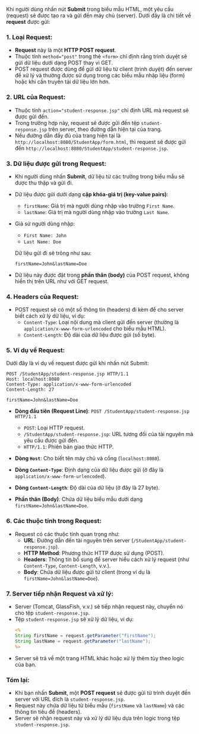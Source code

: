 Khi người dùng nhấn nút **Submit** trong biểu mẫu HTML, một yêu cầu (request) sẽ được tạo ra và gửi đến máy chủ (server). Dưới đây là chi tiết về **request** được gửi:

### 1. **Loại Request:**
- **Request** này là một **HTTP POST request**.
- Thuộc tính `method="post"` trong thẻ `<form>` chỉ định rằng trình duyệt sẽ gửi dữ liệu dưới dạng POST thay vì GET. 
- POST request được dùng để gửi dữ liệu từ client (trình duyệt) đến server để xử lý và thường được sử dụng trong các biểu mẫu nhập liệu (form) hoặc khi cần truyền tải dữ liệu lớn hơn.

### 2. **URL của Request:**
- Thuộc tính `action="student-response.jsp"` chỉ định URL mà request sẽ được gửi đến.
- Trong trường hợp này, request sẽ được gửi đến tệp `student-response.jsp` trên server, theo đường dẫn hiện tại của trang.
- Nếu đường dẫn đầy đủ của trang hiện tại là `http://localhost:8080/StudentApp/form.html`, thì request sẽ được gửi đến `http://localhost:8080/StudentApp/student-response.jsp`.

### 3. **Dữ liệu được gửi trong Request:**
- Khi người dùng nhấn **Submit**, dữ liệu từ các trường trong biểu mẫu sẽ được thu thập và gửi đi.
- Dữ liệu được gửi dưới dạng **cặp khóa-giá trị (key-value pairs)**:
  - `firstName`: Giá trị mà người dùng nhập vào trường `First Name`.
  - `lastName`: Giá trị mà người dùng nhập vào trường `Last Name`.

- Giả sử người dùng nhập:
  - `First Name: John`
  - `Last Name: Doe`
  
  Dữ liệu gửi đi sẽ trông như sau:
  ```
  firstName=John&lastName=Doe
  ```

- Dữ liệu này được đặt trong **phần thân (body)** của POST request, không hiển thị trên URL như với GET request.

### 4. **Headers của Request:**
- POST request sẽ có một số thông tin (headers) đi kèm để cho server biết cách xử lý dữ liệu, ví dụ:
  - `Content-Type`: Loại nội dung mà client gửi đến server (thường là `application/x-www-form-urlencoded` cho biểu mẫu HTML).
  - `Content-Length`: Độ dài của dữ liệu được gửi (số byte).

### 5. **Ví dụ về Request:**
Dưới đây là ví dụ về request được gửi khi nhấn nút Submit:

```
POST /StudentApp/student-response.jsp HTTP/1.1
Host: localhost:8080
Content-Type: application/x-www-form-urlencoded
Content-Length: 27

firstName=John&lastName=Doe
```

- **Dòng đầu tiên (Request Line)**: `POST /StudentApp/student-response.jsp HTTP/1.1`
  - `POST`: Loại HTTP request.
  - `/StudentApp/student-response.jsp`: URL tương đối của tài nguyên mà yêu cầu được gửi đến.
  - `HTTP/1.1`: Phiên bản giao thức HTTP.

- **Dòng `Host`**: Cho biết tên máy chủ và cổng (`localhost:8080`).
- **Dòng `Content-Type`**: Định dạng của dữ liệu được gửi (ở đây là `application/x-www-form-urlencoded`).
- **Dòng `Content-Length`**: Độ dài của dữ liệu (ở đây là 27 byte).
- **Phần thân (Body)**: Chứa dữ liệu biểu mẫu dưới dạng `firstName=John&lastName=Doe`.

### 6. **Các thuộc tính trong Request:**
- Request có các thuộc tính quan trọng như:
  - **URL**: Đường dẫn đến tài nguyên trên server (`/StudentApp/student-response.jsp`).
  - **HTTP Method**: Phương thức HTTP được sử dụng (POST).
  - **Headers**: Thông tin bổ sung để server hiểu cách xử lý request (như `Content-Type`, `Content-Length`, v.v.).
  - **Body**: Chứa dữ liệu được gửi từ client (trong ví dụ là `firstName=John&lastName=Doe`).

### 7. **Server tiếp nhận Request và xử lý:**
- Server (Tomcat, GlassFish, v.v.) sẽ tiếp nhận request này, chuyển nó cho tệp `student-response.jsp`.
- Tệp `student-response.jsp` sẽ xử lý dữ liệu, ví dụ:
  ```jsp
  <%
  String firstName = request.getParameter("firstName");
  String lastName = request.getParameter("lastName");
  %>
  ```
- Server sẽ trả về một trang HTML khác hoặc xử lý thêm tùy theo logic của bạn.

### **Tóm lại:**
- Khi bạn nhấn **Submit**, một **POST request** sẽ được gửi từ trình duyệt đến server với URL đích là `student-response.jsp`.
- Request này chứa dữ liệu từ biểu mẫu (`firstName` và `lastName`) và các thông tin tiêu đề (headers).
- Server sẽ nhận request này và xử lý dữ liệu dựa trên logic trong tệp `student-response.jsp`.
